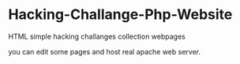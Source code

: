 # Hacking-Challange-Php-Website
HTML simple hacking challanges collection webpages

you can edit some pages and host real apache web server.
       
